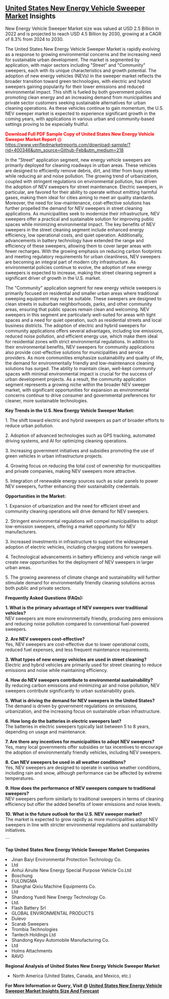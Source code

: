 <h2><a href="https://www.verifiedmarketreports.com/download-sample/?rid=400346&amp;utm_source=Github-Feb&amp;utm_medium=218" target="_blank">United States New Energy Vehicle Sweeper Market</a> Insights</h2><p>New Energy Vehicle Sweeper Market size was valued at USD 2.5 Billion in 2022 and is projected to reach USD 4.5 Billion by 2030, growing at a CAGR of 8.3% from 2024 to 2030.</p><p> <p>The United States New Energy Vehicle Sweeper Market is rapidly evolving as a response to growing environmental concerns and the increasing need for sustainable urban development. The market is segmented by application, with major sectors including "Street" and "Community" sweepers, each with its unique characteristics and growth potential. The adoption of new energy vehicles (NEVs) in the sweeper market reflects the broader transition toward green technologies, with electric and hybrid sweepers gaining popularity for their lower emissions and reduced environmental impact. This shift is fueled by both government policies promoting clean energy and an increasing demand from municipalities and private sector customers seeking sustainable alternatives for urban cleaning operations. As these vehicles continue to gain momentum, the U.S. NEV sweeper market is expected to experience significant growth in the coming years, with applications in various urban and community-based settings proving to be especially fruitful. <p><span class=""><span style="color: #ff0000;"><strong>Download Full PDF Sample Copy of United States New Energy Vehicle Sweeper Market Report</strong> @ </span><a href="https://www.verifiedmarketreports.com/download-sample/?rid=400346&amp;utm_source=Github-Feb&amp;utm_medium=218" target="_blank">https://www.verifiedmarketreports.com/download-sample/?rid=400346&amp;utm_source=Github-Feb&amp;utm_medium=218</a></span></p></p> <p>In the "Street" application segment, new energy vehicle sweepers are primarily deployed for cleaning roadways in urban areas. These vehicles are designed to efficiently remove debris, dirt, and litter from busy streets while reducing air and noise pollution. The growing trend of urbanization, coupled with stringent regulations on environmental pollution, has driven the adoption of NEV sweepers for street maintenance. Electric sweepers, in particular, are favored for their ability to operate without emitting harmful gases, making them ideal for cities aiming to meet air quality standards. Moreover, the need for low-maintenance, cost-effective solutions has further propelled the demand for NEV sweepers in street cleaning applications. As municipalities seek to modernize their infrastructure, NEV sweepers offer a practical and sustainable solution for improving public spaces while minimizing environmental impact. The key benefits of NEV sweepers in the street cleaning segment include enhanced energy efficiency, low operational costs, and quiet operation. Additionally, advancements in battery technology have extended the range and efficiency of these sweepers, allowing them to cover larger areas with fewer recharges. With the growing emphasis on reducing carbon footprints and meeting regulatory requirements for urban cleanliness, NEV sweepers are becoming an integral part of modern city infrastructure. As environmental policies continue to evolve, the adoption of new energy sweepers is expected to increase, making the street cleaning segment a significant driver of growth in the U.S. market.</p> <p>The "Community" application segment for new energy vehicle sweepers is primarily focused on residential and smaller urban areas where traditional sweeping equipment may not be suitable. These sweepers are designed to clean streets in suburban neighborhoods, parks, and other community areas, ensuring that public spaces remain clean and welcoming. NEV sweepers in this segment are particularly well-suited for areas with tight spaces and a need for quiet operation, such as residential streets and local business districts. The adoption of electric and hybrid sweepers for community applications offers several advantages, including low emissions, reduced noise pollution, and efficient energy use, which make them ideal for residential zones with strict environmental regulations. In addition to their environmental benefits, NEV sweepers for community applications also provide cost-effective solutions for municipalities and service providers. As more communities emphasize sustainability and quality of life, the demand for environmentally friendly and low-maintenance cleaning solutions has surged. The ability to maintain clean, well-kept community spaces with minimal environmental impact is crucial for the success of urban development projects. As a result, the community application segment represents a growing niche within the broader NEV sweeper market, with significant opportunities for expansion as environmental concerns continue to drive consumer and governmental preferences for cleaner, more sustainable technologies.</p> <p><strong>Key Trends in the U.S. New Energy Vehicle Sweeper Market:</strong></p> <p>1. The shift toward electric and hybrid sweepers as part of broader efforts to reduce urban pollution.</p> <p>2. Adoption of advanced technologies such as GPS tracking, automated driving systems, and AI for optimizing cleaning operations.</p> <p>3. Increasing government initiatives and subsidies promoting the use of green vehicles in urban infrastructure projects.</p> <p>4. Growing focus on reducing the total cost of ownership for municipalities and private companies, making NEV sweepers more attractive.</p> <p>5. Integration of renewable energy sources such as solar panels to power NEV sweepers, further enhancing their sustainability credentials.</p> <p><strong>Opportunities in the Market:</strong></p> <p>1. Expansion of urbanization and the need for efficient street and community cleaning operations will drive demand for NEV sweepers.</p> <p>2. Stringent environmental regulations will compel municipalities to adopt low-emission sweepers, offering a market opportunity for NEV manufacturers.</p> <p>3. Increased investments in infrastructure to support the widespread adoption of electric vehicles, including charging stations for sweepers.</p> <p>4. Technological advancements in battery efficiency and vehicle range will create new opportunities for the deployment of NEV sweepers in larger urban areas.</p> <p>5. The growing awareness of climate change and sustainability will further stimulate demand for environmentally friendly cleaning solutions across both public and private sectors.</p> <p><strong>Frequently Asked Questions (FAQs):</strong></p> <p><strong>1. What is the primary advantage of NEV sweepers over traditional vehicles?</strong><br>NEV sweepers are more environmentally friendly, producing zero emissions and reducing noise pollution compared to conventional fuel-powered sweepers.</p> <p><strong>2. Are NEV sweepers cost-effective?</strong><br>Yes, NEV sweepers are cost-effective due to lower operational costs, reduced fuel expenses, and less frequent maintenance requirements.</p> <p><strong>3. What types of new energy vehicles are used in street cleaning?</strong><br>Electric and hybrid vehicles are primarily used for street cleaning to reduce emissions and noise while maintaining efficiency.</p> <p><strong>4. How do NEV sweepers contribute to environmental sustainability?</strong><br>By reducing carbon emissions and minimizing air and noise pollution, NEV sweepers contribute significantly to urban sustainability goals.</p> <p><strong>5. What is driving the demand for NEV sweepers in the United States?</strong><br>The demand is driven by government regulations on emissions, urbanization, and the increasing focus on sustainable urban infrastructure.</p> <p><strong>6. How long do the batteries in electric sweepers last?</strong><br>The batteries in electric sweepers typically last between 5 to 8 years, depending on usage and maintenance.</p> <p><strong>7. Are there any incentives for municipalities to adopt NEV sweepers?</strong><br>Yes, many local governments offer subsidies or tax incentives to encourage the adoption of environmentally friendly vehicles, including NEV sweepers.</p> <p><strong>8. Can NEV sweepers be used in all weather conditions?</strong><br>Yes, NEV sweepers are designed to operate in various weather conditions, including rain and snow, although performance can be affected by extreme temperatures.</p> <p><strong>9. How does the performance of NEV sweepers compare to traditional sweepers?</strong><br>NEV sweepers perform similarly to traditional sweepers in terms of cleaning efficiency but offer the added benefits of lower emissions and noise levels.</p> <p><strong>10. What is the future outlook for the U.S. NEV sweeper market?</strong><br>The market is expected to grow rapidly as more municipalities adopt NEV sweepers in line with stricter environmental regulations and sustainability initiatives.</p> ```</p><p><strong>Top United States New Energy Vehicle Sweeper Market Companies</strong></p><div data-test-id=""><p><li>Jinan Baiyi Environmental Protection Technology Co.</li><li> Ltd</li><li> Anhui Airuite New Energy Special Purpose Vehicle Co.Ltd</li><li> Boschung</li><li> FULONGMA</li><li> Shanghai Qixiu Machine Equipments Co.</li><li> Ltd</li><li> Shandong Yuedi New Energy Technology Co.</li><li> Ltd.</li><li> Flash Battery Srl</li><li> GLOBAL ENVIRONMENTAL PRODUCTS</li><li> Dulevo</li><li> Scarab Sweepers</li><li> Trombia Technologies</li><li> Tantech Holdings Ltd</li><li> Shandong Keyu Automobile Manufacturing Co.</li><li> Ltd</li><li> Holms Attachments</li><li> RAVO</li></p><div><strong>Regional Analysis of&nbsp;United States New Energy Vehicle Sweeper Market</strong></div><ul><li dir="ltr"><p dir="ltr">North America&nbsp;(United States, Canada, and Mexico, etc.)</p></li></ul><p><strong>For More Information or Query, Visit @&nbsp;</strong><strong><a href="https://www.verifiedmarketreports.com/product/new-energy-vehicle-sweeper-market/?utm_source=Github-Feb&amp;utm_medium=218" target="_blank">United States New Energy Vehicle Sweeper Market Insights Size And Forecast</a></strong></p></div>
